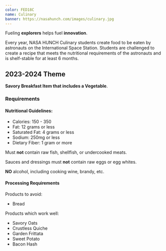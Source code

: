 ```yaml
---
color: FED18C
name: Culinary
banner: https://nasahunch.com/images/culinary.jpg
---
```

Fueling **explorers** helps fuel **innovation**.

Every year, NASA HUNCH Culinary students create food to be eaten by astronauts on the
International Space Station. Students are challenged to create a recipe that meets the
nutritional requirements of the astronauts and is shelf-stable for at least 6 months.

## 2023-2024 Theme

**Savory Breakfast Item that includes a Vegetable**.

### Requirements

#### Nutritional Guidelines:

- Calories: 150 - 350
- Fat: 12 grams or less
- Saturated Fat: 4 grams or less
- Sodium: 250mg or less
- Dietary Fiber: 1 gram or more

Must **not** contain raw fish, shellfish, or undercooked meats.

Sauces and dressings must **not** contain raw eggs or egg whites.

**NO** alcohol, including cooking wine, brandy, etc.

#### Processing Requirements

Products to avoid:

- Bread

Products which work well:

- Savory Oats
- Crustless Quiche
- Garden Frittata
- Sweet Potato
- Bacon Hash